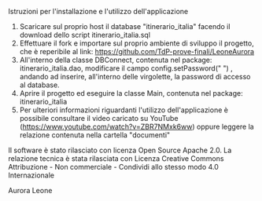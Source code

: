 Istruzioni per l'installazione e l'utilizzo dell'applicazione
1. Scaricare sul proprio host il database "itinerario_italia" facendo il download dello script itinerario_italia.sql
2. Effettuare il fork e importare sul proprio ambiente di sviluppo il progetto, che è reperibile al link: https://github.com/TdP-prove-finali/LeoneAurora
3. All'interno della classe DBConnect, contenuta nel package: itinerario_italia.dao, modificare il campo config.setPassword(" ") , andando ad inserire, all'interno delle virgolette, la password di accesso al database.
4. Aprire il progetto ed eseguire la classe Main, contenuta nel package: itinerario_italia
5. Per ulteriori informazioni riguardanti l'utilizzo dell'applicazione è possibile consultare il video caricato su YouTube (https://www.youtube.com/watch?v=ZBR7NMxk6ww) oppure leggere la relazione contenuta nella cartella "documenti"

Il software è stato rilasciato con licenza Open Source Apache 2.0.
La relazione tecnica è stata rilasciata con Licenza Creative Commons Attribuzione - Non commerciale - Condividi allo stesso modo 4.0 Internazionale

Aurora Leone
